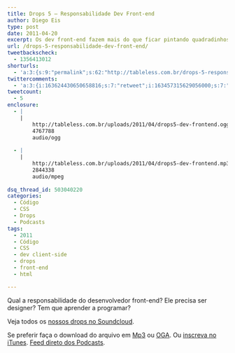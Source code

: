 ```yaml
---
title: Drops 5 – Responsabilidade Dev Front-end
author: Diego Eis
type: post
date: 2011-04-20
excerpt: Os dev front-end fazem mais do que ficar pintando quadradinhos o dia inteiro.
url: /drops-5-responsabilidade-dev-front-end/
tweetbackscheck:
  - 1356413012
shorturls:
  - 'a:3:{s:9:"permalink";s:62:"http://tableless.com.br/drops-5-responsabilidade-dev-front-end";s:7:"tinyurl";s:26:"http://tinyurl.com/3gt3z8w";s:4:"isgd";s:19:"http://is.gd/SNw9iS";}'
twittercomments:
  - 'a:3:{i:163624430650658816;s:7:"retweet";i:163457315629056000;s:7:"retweet";i:163457053992562688;s:7:"retweet";}'
tweetcount:
  - 5
enclosure:
  - |
    |
        http://tableless.com.br/uploads/2011/04/drops5-dev-frontend.ogg
        4767788
        audio/ogg
        
  - |
    |
        http://tableless.com.br/uploads/2011/04/drops5-dev-frontend.mp3
        2844338
        audio/mpeg
        
dsq_thread_id: 503040220
categories:
  - Código
  - CSS
  - Drops
  - Podcasts
tags:
  - 2011
  - Código
  - CSS
  - dev client-side
  - drops
  - front-end
  - html

---
```

Qual a responsabilidade do desenvolvedor front-end? Ele precisa ser designer? Tem que aprender a programar? 

<!--audio controls> 
<source src="http://tableless.com.br/uploads/2011/04/drops5-dev-frontend.ogg" type="audio/ogg" />
<source src="http://tableless.com.br/uploads/2011/04/drops5-dev-frontend.mp3" type="audio/mpeg" />
 Se preferir faça o download do arquivo em <a href="http://tableless.com.br/uploads/2011/04/drops5-dev-frontend.mp3" title="Audio MP3">Mp3</a> ou <a href="http://tableless.com.br/uploads/2011/04/drops5-dev-frontend.ogg" title="Audio OGG">OGA</a>.
</audio-->



Veja todos os [nossos drops no Soundcloud][1].

Se preferir faça o download do arquivo em [Mp3][2] ou [OGA][3]. Ou [inscreva no iTunes][4]. <a href="http://tableless.com.br/?feed=podcast" rel="external">Feed direto dos Podcasts</a>.

 [1]: http://soundcloud.com/tableless
 [2]: http://tableless.com.br/uploads/2011/04/drops5-dev-frontend.mp3 "Audio MP3"
 [3]: http://tableless.com.br/uploads/2011/04/drops5-dev-frontend.ogg "Audio OGG"
 [4]: http://itunes.apple.com/us/podcast/tableless-desenvolvimento/id73330789 "Drops do Tableless no iTunes."